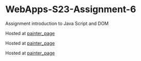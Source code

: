 
# WebApps-S23-Assignment-6
Assignment introduction to Java Script and DOM

Hosted at [painter_page](http://127.0.0.1:5500/44563-webapps-s23-assignment6-sireeshachowdary32/painter.html)

Hosted at [painter_page](44563-webapps-s23-assignment6-sireeshachowdary32/conversions.html)

Hosted at [painter_page](44563-webapps-s23-assignment6-sireeshachowdary32/candy.html)
